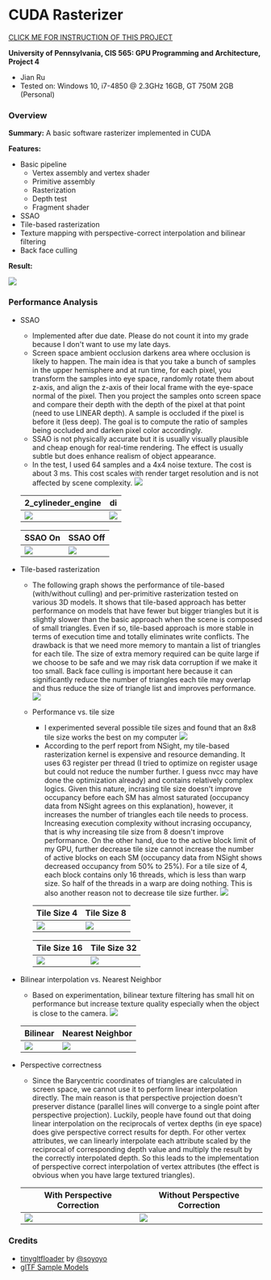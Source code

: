 CUDA Rasterizer
===============

[CLICK ME FOR INSTRUCTION OF THIS PROJECT](./INSTRUCTION.md)

**University of Pennsylvania, CIS 565: GPU Programming and Architecture, Project 4**

* Jian Ru
* Tested on: Windows 10, i7-4850 @ 2.3GHz 16GB, GT 750M 2GB (Personal)

### Overview

**Summary:** A basic software rasterizer implemented in CUDA

**Features:**

* Basic pipeline
  * Vertex assembly and vertex shader
  * Primitive assembly
  * Rasterization
  * Depth test
  * Fragment shader
* SSAO
* Tile-based rasterization
* Texture mapping with perspective-correct interpolation and bilinear filtering
* Back face culling

**Result:**

![](renders/demo.gif)

### Performance Analysis

* SSAO
  * Implemented after due date. Please do not count it into my grade because I don't want to use my late days.
  * Screen space ambient occlusion darkens area where occlusion is likely to happen. The main idea is that you take a bunch of samples in the upper hemisphere and at run time, for each pixel, you transform the samples into eye space, randomly rotate them about z-axis, and align the z-axis of their local frame with the eye-space normal of the pixel. Then you project the samples onto screen space and compare their depth with the depth of the pixel at that point (need to use LINEAR depth). A sample is occluded if the pixel is before it (less deep). The goal is to compute the ratio of samples being occluded and darken pixel color accordingly.
  * SSAO is not physically accurate but it is usually visually plausible and cheap enough for real-time rendering. The effect is usually subtle but does enhance realism of object appearance.
  * In the test, I used 64 samples and a 4x4 noise texture. The cost is about 3 ms. This cost scales with render target resolution and is not affected by scene complexity.
  ![](renders/ssao_perf.png)
  
  | 2_cylineder_engine | di |
  | --- | --- |
  | ![](renders/ssao_engine.png) | ![](renders/ssao_di.png) |
  
  | SSAO On | SSAO Off |
  | --- | --- |
  | ![](renders/ssao_demo1.png) | ![](renders/ssao_demo2.png) |
* Tile-based rasterization
  * The following graph shows the performance of tile-based (with/without culling) and per-primitive rasterization tested on various 3D models. It shows that tile-based approach has better performance on models that have fewer but bigger triangles but it is slightly slower than the basic approach when the scene is composed of small triangles. Even if so, tile-based approach is more stable in terms of execution time and totally eliminates write conflicts. The drawback is that we need more memory to mantain a list of triangles for each tile. The size of extra memory required can be quite large if we choose to be safe and we may risk data corruption if we make it too small. Back face culling is important here because it can significantly reduce the number of triangles each tile may overlap and thus reduce the size of triangle list and improves performance.
  ![](renders/ras_perf.png)
  * Performance vs. tile size
    * I experimented several possible tile sizes and found that an 8x8 tile size works the best on my computer
    ![](renders/ts_perf.png)
    * According to the perf report from NSight, my tile-based rasterization kernel is expensive and resource demanding. It uses 63 register per thread (I tried to optimize on register usage but could not reduce the number further. I guess nvcc may have done the optimization already) and contains relatively complex logics. Given this nature, incrasing tile size doesn't improve occupancy before each SM has almost saturated (occupancy data from NSight agrees on this explanation), however, it increases the number of triangles each tile needs to process. Increasing execution complexity without incrasing occupancy, that is why increasing tile size from 8 doesn't improve performance. On the other hand, due to the active block limit of my GPU, further decrease tile size cannot increase the number of active blocks on each SM (occupancy data from NSight shows decreased occupancy from 50% to 25%). For a tile size of 4, each block contains only 16 threads, which is less than warp size. So half of the threads in a warp are doing nothing. This is also another reason not to decrease tile size further.
    ![](renders/occupancy_graph.png)
    
    | Tile Size 4 | Tile Size 8 |
    | --- | --- |
    | ![](renders/ts4_occupancy.png) | ![](renders/ts8_occupancy.png) |
    
    | Tile Size 16 | Tile Size 32 |
    | --- | --- |
    | ![](renders/ts16_occupancy.png) | ![](renders/ts32_occupancy.png) |
* Bilinear interpolation vs. Nearest Neighbor
  * Based on experimentation, bilinear texture filtering has small hit on performance but increase texture quality especially when the object is close to the camera.
  ![](renders/interp_perf.png)
  
  | Bilinear | Nearest Neighbor |
  | --- | --- |
  | ![](renders/bilerp.png) | ![](renders/nn.png) |

* Perspective correctness
  * Since the Barycentric coordinates of triangles are calculated in screen space, we cannot use it to perform linear interpolation directly. The main reason is that perspective projection doesn't preserver distance (parallel lines will converge to a single point after perspective projection). Luckily, people have found out that doing linear interpolation on the reciprocals of vertex depths (in eye space) does give perspective correct results for depth. For other vertex attributes, we can linearly interpolate each attribute scaled by the reciprocal of corresponding depth value and multiply the result by the correctly interpolated depth. So this leads to the implementation of perspective correct interpolation of vertex attributes (the effect is obvious when you have large textured triangles).
  
  | With Perspective Correction | Without Perspective Correction |
  | --- | --- |
  | ![](renders/perspective_correct.png) | ![](renders/perspective_incorrect.png) |


### Credits

* [tinygltfloader](https://github.com/syoyo/tinygltfloader) by [@soyoyo](https://github.com/syoyo)
* [glTF Sample Models](https://github.com/KhronosGroup/glTF/blob/master/sampleModels/README.md)
